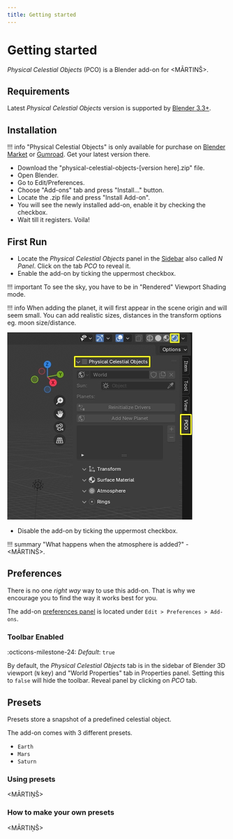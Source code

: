 ```yaml
---
title: Getting started
---
```


# Getting started

_Physical Celestial Objects_ (PCO) is a Blender add-on for <MĀRTINŠ>.

## Requirements
Latest _Physical Celestial Objects_ version is supported by [Blender 3.3+](https://www.blender.org/).

## Installation

!!! info
    "Physical Celestial Objects" is only available for purchase on
    [Blender Market](https://blendermarket.com/products/physical-celestial-objects) or [Gumroad](https://martinsh.gumroad.com/l/physical-celestial-objects).
    Get your latest version there.

- Download the "physical-celestial-objects-[version here].zip" file.
- Open Blender.
- Go to Edit/Preferences. 
- Choose "Add-ons" tab and press "Install..." button. 
- Locate the .zip file and press "Install Add-on".
- You will see the newly installed add-on, enable it by checking the checkbox. 
- Wait till it registers. Voila!

## First Run
- Locate the _Physical Celestial Objects_ panel in the [Sidebar](https://docs.blender.org/manual/en/latest/interface/window_system/regions.html#sidebar)
also called _N Panel_. Click on the tab _PCO_ to reveal it.
- Enable the add-on by ticking the uppermost checkbox.

!!! important
    To see the sky, you have to be in "Rendered" Viewport Shading mode.

!!! info
    When adding the planet, it will first appear in the scene origin and will seem small. You can add realistic sizes, distances in the transform options eg. moon size/distance.

[![Enable PSA](img/ENABLE_PCO_v020.jpg)](img/ENABLE_PCO_v020.jpg)

- Disable the add-on by ticking the uppermost checkbox.

!!! summary "What happens when the atmosphere is added?"
    - <MĀRTINŠ>.

## Preferences
There is no one _right way_ way to use this add-on. That is why we encourage you to find the way
it works best for you. 

The add-on [preferences panel](img/UI/UI_preferences.jpg) is located under
`Edit > Preferences > Add-ons`.

### Toolbar Enabled
:octicons-milestone-24: _Default_: `true`

By default, the _Physical Celestial Objects_ tab is in the sidebar of Blender 3D viewport (`N` key) and "World Properties" tab in
Properties panel. Setting this to `false` will hide the toolbar. Reveal panel by clicking on _PCO_ tab. 

## Presets
Presets store a snapshot of a predefined celestial object.

<add preset picture>

The add-on comes with 3 different presets.

- `Earth`
- `Mars`
- `Saturn`

### Using presets

<MĀRTIŅŠ>        

### How to make your own presets

<MĀRTIŅŠ>        
